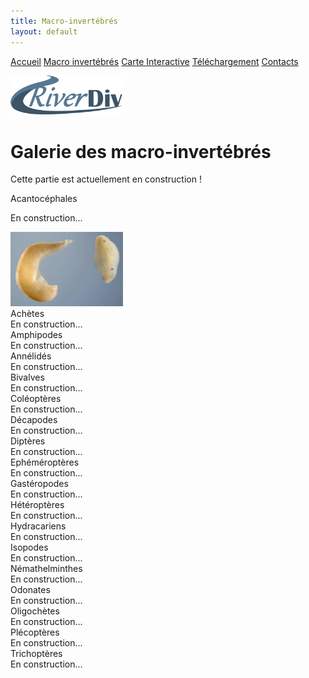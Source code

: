 ```yaml
---
title: Macro-invertébrés
layout: default
---
```


<link rel="stylesheet" href="{{ '/css/style.css' | relative_url }}">

<div class="tab-container">
    <a href="index" class="tab-button">Accueil</a>
    <a href="macroinv" class="tab-button">Macro invertébrés</a>
    <a href="map" class="tab-button">Carte Interactive</a>
    <a href="downloads" class="tab-button">Téléchargement</a>
    <a href="contacts" class="tab-button">Contacts</a>
</div>

<script>
  document.addEventListener("DOMContentLoaded", function() {
      const tabs = document.querySelectorAll(".tab-button");
      const currentPath = window.location.pathname;

      tabs.forEach(tab => {
          if (tab.getAttribute("href") === currentPath) {
              tab.classList.add("active");
          }
      });
  });
</script>

<p align="left">
    <img src="images/RD.png" alt="Logo 1" width="180">
</p>

# Galerie des macro-invertébrés

Cette partie est actuellement en construction !

<link rel="stylesheet" href="https://cdnjs.cloudflare.com/ajax/libs/font-awesome/6.0.0/css/all.min.css">

<section id="faq">
    <div class="faq-item">
        <div class="faq-question"><i class="fa-solid fa-chevron-down"></i> Acantocéphales</div>
        <div class="faq-answer">
            <p style="text-align: justify;">En construction...</p>
            <img src="images/ACH.jpg" alt="Logo 1" width="180" class="logo">
        </div>
    </div>
    <div class="faq-item">
        <div class="faq-question"><i class="fa-solid fa-chevron-down"></i> Achètes</div>
        <div class="faq-answer" style="text-align: justify;">En construction...</div>
    </div>
    <div class="faq-item">
        <div class="faq-question"><i class="fa-solid fa-chevron-down"></i> Amphipodes</div>
        <div class="faq-answer" style="text-align: justify;">En construction...</div>
    </div>
    <div class="faq-item">
        <div class="faq-question"><i class="fa-solid fa-chevron-down"></i> Annélidés</div>
        <div class="faq-answer" style="text-align: justify;">En construction...</div>
    </div>
    <div class="faq-item">
        <div class="faq-question"><i class="fa-solid fa-chevron-down"></i> Bivalves</div>
        <div class="faq-answer" style="text-align: justify;">En construction...</div>
    </div>
    <div class="faq-item">
        <div class="faq-question"><i class="fa-solid fa-chevron-down"></i> Coléoptères</div>
        <div class="faq-answer" style="text-align: justify;">En construction...</div>
    </div>
    <div class="faq-item">
        <div class="faq-question"><i class="fa-solid fa-chevron-down"></i> Décapodes</div>
        <div class="faq-answer" style="text-align: justify;">En construction...</div>
    </div>
    <div class="faq-item">
        <div class="faq-question"><i class="fa-solid fa-chevron-down"></i> Diptères</div>
        <div class="faq-answer" style="text-align: justify;">En construction...</div>
    </div>
    <div class="faq-item">
        <div class="faq-question"><i class="fa-solid fa-chevron-down"></i> Ephéméroptères</div>
        <div class="faq-answer" style="text-align: justify;">En construction...</div>
    </div>
    <div class="faq-item">
        <div class="faq-question"><i class="fa-solid fa-chevron-down"></i> Gastéropodes</div>
        <div class="faq-answer" style="text-align: justify;">En construction...</div>
    </div>
    <div class="faq-item">
        <div class="faq-question"><i class="fa-solid fa-chevron-down"></i> Hétéroptères</div>
        <div class="faq-answer" style="text-align: justify;">En construction...</div>
    </div>
    <div class="faq-item">
        <div class="faq-question"><i class="fa-solid fa-chevron-down"></i> Hydracariens</div>
        <div class="faq-answer" style="text-align: justify;">En construction...</div>
    </div>
    <div class="faq-item">
        <div class="faq-question"><i class="fa-solid fa-chevron-down"></i> Isopodes</div>
        <div class="faq-answer" style="text-align: justify;">En construction...</div>
    </div>
    <div class="faq-item">
        <div class="faq-question"><i class="fa-solid fa-chevron-down"></i> Némathelminthes</div>
        <div class="faq-answer" style="text-align: justify;">En construction...</div>
    </div>
    <div class="faq-item">
        <div class="faq-question"><i class="fa-solid fa-chevron-down"></i> Odonates</div>
        <div class="faq-answer" style="text-align: justify;">En construction...</div>
    </div>
    <div class="faq-item">
        <div class="faq-question"><i class="fa-solid fa-chevron-down"></i> Oligochètes</div>
        <div class="faq-answer" style="text-align: justify;">En construction...</div>
    </div>
    <div class="faq-item">
        <div class="faq-question"><i class="fa-solid fa-chevron-down"></i> Plécoptères</div>
        <div class="faq-answer" style="text-align: justify;">En construction...</div>
    </div>
    <div class="faq-item">
        <div class="faq-question"><i class="fa-solid fa-chevron-down"></i> Trichoptères</div>
        <div class="faq-answer" style="text-align: justify;">En construction...</div>
    </div>  
</section>

<script>
    document.querySelectorAll('.faq-question').forEach(item => {
        item.addEventListener('click', () => {
            let answer = item.nextElementSibling;
            let icon = item.querySelector('i');
            answer.classList.toggle('open');
            icon.classList.toggle('fa-chevron-down');
            icon.classList.toggle('fa-chevron-up');
        });
    });
</script>
